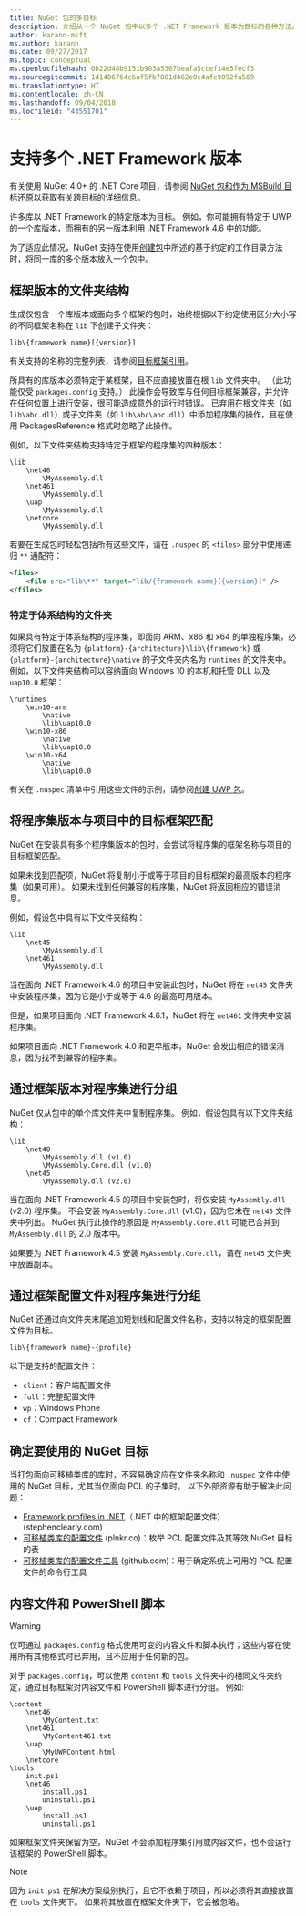 ```yaml
---
title: NuGet 包的多目标
description: 介绍从一个 NuGet 包中以多个 .NET Framework 版本为目标的各种方法。
author: karann-msft
ms.author: karann
ms.date: 09/27/2017
ms.topic: conceptual
ms.openlocfilehash: 0b22d48b9151b903a5307beafa5ccef14e5fecf3
ms.sourcegitcommit: 1d1406764c6af5fb7801d462e0c4afc9092fa569
ms.translationtype: HT
ms.contentlocale: zh-CN
ms.lasthandoff: 09/04/2018
ms.locfileid: "43551701"
---
```

# <a name="supporting-multiple-net-framework-versions"></a>支持多个 .NET Framework 版本

有关使用 NuGet 4.0+ 的 .NET Core 项目，请参阅 [NuGet 包和作为 MSBuild 目标还原](../reference/msbuild-targets.md)以获取有关跨目标的详细信息。

许多库以 .NET Framework 的特定版本为目标。 例如，你可能拥有特定于 UWP 的一个库版本，而拥有的另一版本利用 .NET Framework 4.6 中的功能。

为了适应此情况，NuGet 支持在使用[创建包](../create-packages/creating-a-package.md#from-a-convention-based-working-directory)中所述的基于约定的工作目录方法时，将同一库的多个版本放入一个包中。

## <a name="framework-version-folder-structure"></a>框架版本的文件夹结构

生成仅包含一个库版本或面向多个框架的包时，始终根据以下约定使用区分大小写的不同框架名称在 `lib` 下创建子文件夹：

    lib\{framework name}[{version}]

有关支持的名称的完整列表，请参阅[目标框架引用](../reference/target-frameworks.md#supported-frameworks)。

所具有的库版本必须特定于某框架，且不应直接放置在根 `lib` 文件夹中。 （此功能仅受 `packages.config` 支持。） 此操作会导致库与任何目标框架兼容，并允许在任何位置上进行安装，很可能造成意外的运行时错误。 已弃用在根文件夹（如 `lib\abc.dll`）或子文件夹（如 `lib\abc\abc.dll`）中添加程序集的操作，且在使用 PackagesReference 格式时忽略了此操作。

例如，以下文件夹结构支持特定于框架的程序集的四种版本：

    \lib
        \net46
            \MyAssembly.dll
        \net461
            \MyAssembly.dll
        \uap
            \MyAssembly.dll
        \netcore
            \MyAssembly.dll

若要在生成包时轻松包括所有这些文件，请在 `.nuspec` 的 `<files>` 部分中使用递归 `**` 通配符：

```xml
<files>
    <file src="lib\**" target="lib/{framework name}[{version}]" />
</files>
```

### <a name="architecture-specific-folders"></a>特定于体系结构的文件夹

如果具有特定于体系结构的程序集，即面向 ARM、x86 和 x64 的单独程序集，必须将它们放置在名为 `{platform}-{architecture}\lib\{framework}` 或 `{platform}-{architecture}\native` 的子文件夹内名为 `runtimes` 的文件夹中。 例如，以下文件夹结构可以容纳面向 Windows 10 的本机和托管 DLL 以及 `uap10.0` 框架：

    \runtimes
        \win10-arm
            \native
            \lib\uap10.0
        \win10-x86
            \native
            \lib\uap10.0
        \win10-x64
            \native
            \lib\uap10.0

有关在 `.nuspec` 清单中引用这些文件的示例，请参阅[创建 UWP 包](../guides/create-uwp-packages.md)。

## <a name="matching-assembly-versions-and-the-target-framework-in-a-project"></a>将程序集版本与项目中的目标框架匹配

NuGet 在安装具有多个程序集版本的包时，会尝试将程序集的框架名称与项目的目标框架匹配。

如果未找到匹配项，NuGet 将复制小于或等于项目的目标框架的最高版本的程序集（如果可用）。 如果未找到任何兼容的程序集，NuGet 将返回相应的错误消息。

例如，假设包中具有以下文件夹结构：

    \lib
        \net45
            \MyAssembly.dll
        \net461
            \MyAssembly.dll

当在面向 .NET Framework 4.6 的项目中安装此包时，NuGet 将在 `net45` 文件夹中安装程序集，因为它是小于或等于 4.6 的最高可用版本。

但是，如果项目面向 .NET Framework 4.6.1，NuGet 将在 `net461` 文件夹中安装程序集。

如果项目面向 .NET Framework 4.0 和更早版本，NuGet 会发出相应的错误消息，因为找不到兼容的程序集。

## <a name="grouping-assemblies-by-framework-version"></a>通过框架版本对程序集进行分组

NuGet 仅从包中的单个库文件夹中复制程序集。 例如，假设包具有以下文件夹结构：

    \lib
        \net40
            \MyAssembly.dll (v1.0)
            \MyAssembly.Core.dll (v1.0)
        \net45
            \MyAssembly.dll (v2.0)

当在面向 .NET Framework 4.5 的项目中安装包时，将仅安装 `MyAssembly.dll` (v2.0) 程序集。 不会安装 `MyAssembly.Core.dll` (v1.0)，因为它未在 `net45` 文件夹中列出。 NuGet 执行此操作的原因是 `MyAssembly.Core.dll` 可能已合并到 `MyAssembly.dll` 的 2.0 版本中。

如果要为 .NET Framework 4.5 安装 `MyAssembly.Core.dll`，请在 `net45` 文件夹中放置副本。

## <a name="grouping-assemblies-by-framework-profile"></a>通过框架配置文件对程序集进行分组

NuGet 还通过向文件夹末尾追加短划线和配置文件名称，支持以特定的框架配置文件为目标。

    lib\{framework name}-{profile}

以下是支持的配置文件：

- `client`：客户端配置文件
- `full`：完整配置文件
- `wp`：Windows Phone
- `cf`：Compact Framework

## <a name="determining-which-nuget-target-to-use"></a>确定要使用的 NuGet 目标

当打包面向可移植类库的库时，不容易确定应在文件夹名称和 `.nuspec` 文件中使用的 NuGet 目标，尤其当仅面向 PCL 的子集时。 以下外部资源有助于解决此问题：

- [Framework profiles in .NET](http://blog.stephencleary.com/2012/05/framework-profiles-in-net.html)（.NET 中的框架配置文件）(stephenclearly.com)
- [可移植类库的配置文件](http://embed.plnkr.co/03ck2dCtnJogBKHJ9EjY/preview) (plnkr.co)：枚举 PCL 配置文件及其等效 NuGet 目标的表
- [可移植类库的配置文件工具](https://github.com/StephenCleary/PortableLibraryProfiles) (github.com)：用于确定系统上可用的 PCL 配置文件的命令行工具

## <a name="content-files-and-powershell-scripts"></a>内容文件和 PowerShell 脚本

> [!Warning]
> 仅可通过 `packages.config` 格式使用可变的内容文件和脚本执行；这些内容在使用所有其他格式时已弃用，且不应用于任何新的包。

对于 `packages.config`，可以使用 `content` 和 `tools` 文件夹中的相同文件夹约定，通过目标框架对内容文件和 PowerShell 脚本进行分组。 例如:

    \content
        \net46
            \MyContent.txt
        \net461
            \MyContent461.txt
        \uap
            \MyUWPContent.html
        \netcore
    \tools
        init.ps1
        \net46
            install.ps1
            uninstall.ps1
        \uap
            install.ps1
            uninstall.ps1

如果框架文件夹保留为空，NuGet 不会添加程序集引用或内容文件，也不会运行该框架的 PowerShell 脚本。

> [!Note]
> 因为 `init.ps1` 在解决方案级别执行，且它不依赖于项目，所以必须将其直接放置在 `tools` 文件夹下。 如果将其放置在框架文件夹下，它会被忽略。
